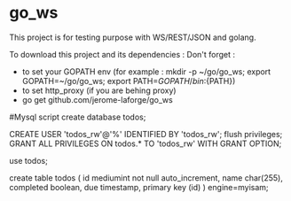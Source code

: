 go_ws
=====

This project is for testing purpose with WS/REST/JSON and golang.

To download this project and its dependencies :
Don't forget :
- to set your GOPATH env (for example : mkdir -p ~/go/go_ws; export GOPATH=~/go/go_ws; export PATH=${GOPATH}/bin:${PATH})
- to set http_proxy (if you are behing proxy)
- go get github.com/jerome-laforge/go_ws


#Mysql script
create database todos;

CREATE USER 'todos_rw'@'%' IDENTIFIED BY 'todos_rw';
flush privileges;
GRANT ALL PRIVILEGES ON todos.* TO 'todos_rw' WITH GRANT OPTION;

use todos;

create table todos (
    id        mediumint not null auto_increment,
    name      char(255),
    completed boolean,
    due       timestamp,
    primary key (id)
) engine=myisam;

